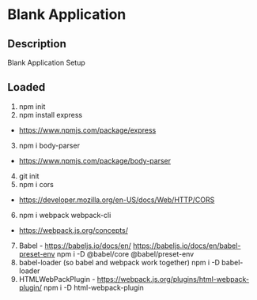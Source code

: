 # Blank Application

## Description
Blank Application Setup

## Loaded
1. npm init
2. npm install express
- https://www.npmjs.com/package/express
3. npm i body-parser
- https://www.npmjs.com/package/body-parser
4. git init
5. npm i cors
- https://developer.mozilla.org/en-US/docs/Web/HTTP/CORS
6. npm i webpack webpack-cli
- https://webpack.js.org/concepts/
7. Babel - https://babeljs.io/docs/en/
   https://babeljs.io/docs/en/babel-preset-env
   npm i -D @babel/core @babel/preset-env
8. babel-loader (so babel and webpack work together)
   npm i -D babel-loader
9. HTMLWebPackPlugin - https://webpack.js.org/plugins/html-webpack-plugin/
   npm i -D html-webpack-plugin

